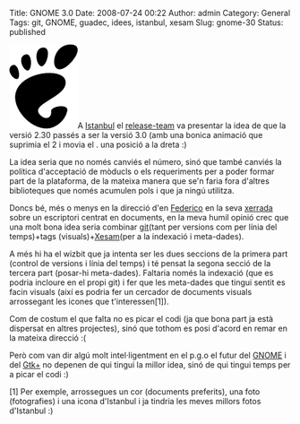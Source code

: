 Title: GNOME 3.0
Date: 2008-07-24 00:22
Author: admin
Category: General
Tags: git, GNOME, guadec, idees, istanbul, xesam
Slug: gnome-30
Status: published

<img src="./wp-content/uploads/2008/01/gnomefoot.png" data-align="right" alt="logotip del GNOME" />A <a href="http://xesam.org/" target="_blank" rel="noopener">Istanbul</a> el <a href="http://live.gnome.org/ReleasePlanning/NewReleaseTeamMembers" target="_blank" rel="noopener">release-team</a> va presentar la idea de que la versió 2.30 passés a ser la versió 3.0 (amb una bonica animació que suprimia el 2 i movia el . una posició a la dreta :)

La idea seria que no només canviés el número, sinó que també canviés la política d'acceptació de mòducls o els requeriments per a poder formar part de la plataforma, de la mateixa manera que se'n faria fora d'altres biblioteques que només acumulen pols i que ja ningú utilitza.

Doncs bé, més o menys en la direcció d'en <a href="http://www.gnome.org/~federico/news.html" target="_blank" rel="noopener">Federico</a> en la seva [xerrada](http://www.gnome.org/~federico/docs/2008-GUADEC/fmq-2008-document-centric-gnome.odp) sobre un escriptori centrat en documents, en la meva humil opinió crec que una molt bona idea seria combinar <a href="http://git.or.cz/" target="_blank" rel="noopener">git</a>(tant per versions com per línia del temps)+tags (visuals)+<a href="http://xesam.org/" target="_blank" rel="noopener">Xesam</a>(per a la indexació i meta-dades).

A més hi ha el wizbit que ja intenta ser les dues seccions de la primera part (control de versions i línia del temps) i té pensat la segona secció de la tercera part (posar-hi meta-dades). Faltaria només la indexació (que es podria incloure en el propi git) i fer que les meta-dades que tingui sentit es facin visuals (així es podria fer un cercador de documents visuals arrossegant les icones que t'interessen\[1\]).

Com de costum el que falta no es picar el codi (ja que bona part ja està dispersat en altres projectes), sinó que tothom es posi d'acord en remar en la mateixa direcció :(

Però com van dir algú molt intel·ligentment en el p.g.o el futur del <a href="http://www.gnome.org" target="_blank" rel="noopener">GNOME</a> i del [Gtk+](http://www.gtk.org) no depenen de qui tingui la millor idea, sinó de qui tingui temps per a picar el codi :)

\[1\] Per exemple, arrossegues un cor (documents preferits), una foto (fotografies) i una icona d'Istanbul i ja tindria les meves millors fotos d'Istanbul :)
